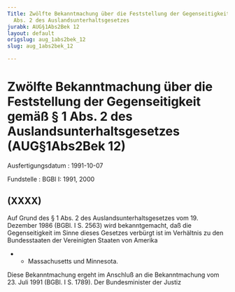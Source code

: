 ```yaml
---
Title: Zwölfte Bekanntmachung über die Feststellung der Gegenseitigkeit gemäß § 1
  Abs. 2 des Auslandsunterhaltsgesetzes
jurabk: AUG§1Abs2Bek 12
layout: default
origslug: aug_1abs2bek_12
slug: aug_1abs2bek_12

---
```


# Zwölfte Bekanntmachung über die Feststellung der Gegenseitigkeit gemäß § 1 Abs. 2 des Auslandsunterhaltsgesetzes (AUG§1Abs2Bek 12)

Ausfertigungsdatum
:   1991-10-07

Fundstelle
:   BGBl I: 1991, 2000



## (XXXX)

Auf Grund des § 1 Abs. 2 des Auslandsunterhaltsgesetzes vom 19. Dezember 1986 (BGBl. I S. 2563) wird bekanntgemacht, daß die Gegenseitigkeit im Sinne dieses Gesetzes verbürgt ist im Verhältnis zu den Bundesstaaten der Vereinigten Staaten von Amerika

*
    *   Massachusetts und Minnesota.






Diese Bekanntmachung ergeht im Anschluß an die Bekanntmachung vom 23. Juli 1991 (BGBl. I S. 1789).
Der Bundesminister der Justiz

